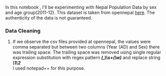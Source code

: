 In this notebook , I'll be experimenting with Nepal Population Data by sex and age group(2011-12).
This dataset is  taken  from opennepal [here](https://github.com/opennepal/odp-census/blob/master/Population%20by%20sex%20and%20age-group/data.csv). The authenticity of the data is not guaranteed.

### Data Cleaning
1. If we observe the csv files provided at opennepal, the values were comma separated but between two columns (Year (AD) and Sex) there was trailing space. The trailing space was removed using single regular expression substitution with regex pattern <b>*(,)\s+(\w)*</b>
and replace string <b>*\1\2*</b> <br>
 I used notepad++ for this purpose.
 
 
